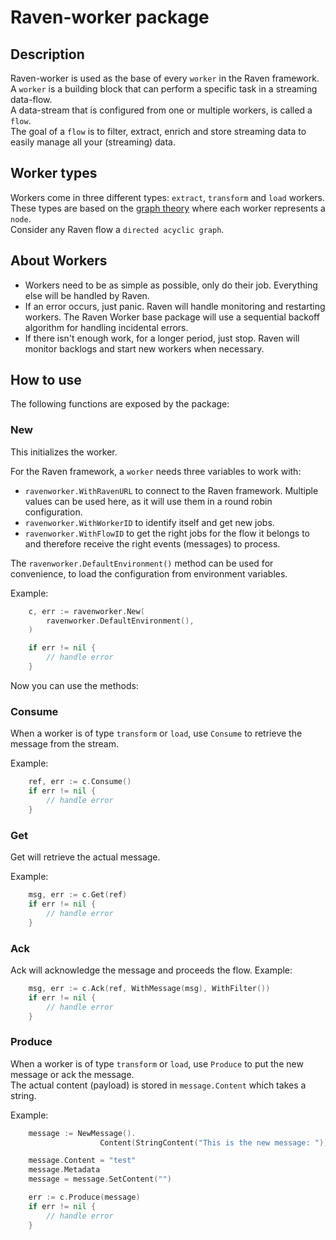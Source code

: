 # Raven-worker package

## Description
Raven-worker is used as the base of every `worker` in the Raven framework.  
A `worker` is a building block that can perform a specific task in a streaming data-flow.  
A data-stream that is configured from one or multiple workers, is called a `flow`.  
The goal of a `flow` is to filter, extract, enrich and store streaming data to easily manage all your (streaming) data.

## Worker types

Workers come in three different types: `extract`, `transform` and `load` workers. These types are based on the [graph theory](https://en.wikipedia.org/wiki/Graph_theory) where each worker represents a `node`.  
Consider any Raven flow a `directed acyclic graph`.  


## About Workers

* Workers need to be as simple as possible, only do their job. Everything else
  will be handled by Raven.
* If an error occurs, just panic. Raven will handle monitoring and restarting
  workers. The Raven Worker base package will use a sequential backoff algorithm for
  handling incidental errors.
* If there isn't enough work, for a longer period, just stop. Raven will monitor
  backlogs and start new workers when necessary. 

## How to use

The following functions are exposed by the package:

### New
This initializes the worker.  

For the Raven framework, a `worker` needs three variables to work with:
* `ravenworker.WithRavenURL` to connect to the Raven framework. Multiple values
  can be used here, as it will use them in a round robin configuration.  
* `ravenworker.WithWorkerID` to identify itself and get new jobs.  
* `ravenworker.WithFlowID` to get the right jobs for the flow it belongs to and therefore receive the right events (messages) to process.  

The `ravenworker.DefaultEnvironment()` method can be used for convenience, to
load the configuration from environment variables.

Example:
```go
	c, err := ravenworker.New(
        ravenworker.DefaultEnvironment(),
    )

    if err != nil {
        // handle error
    }
```


Now you can use the methods:

### Consume
When a worker is of type `transform` or `load`, use `Consume` to retrieve the message from the stream.  

Example:
```go
    ref, err := c.Consume()
    if err != nil {
        // handle error
    }
```

### Get
Get will retrieve the actual message.

Example:
```go
    msg, err := c.Get(ref)
    if err != nil {
        // handle error
    }
```

### Ack
Ack will acknowledge the message and proceeds the flow.
Example:
```go
    msg, err := c.Ack(ref, WithMessage(msg), WithFilter())
    if err != nil {
        // handle error
    }
```

### Produce
When a worker is of type `transform` or `load`, use `Produce` to put the new message or ack the message.  
The actual content (payload) is stored in `message.Content` which takes a string.  

Example:
```go
    message := NewMessage().
                    Content(StringContent("This is the new message: "))

    message.Content = "test"
    message.Metadata
    message = message.SetContent("")

    err := c.Produce(message)
    if err != nil {
        // handle error
    }
```

